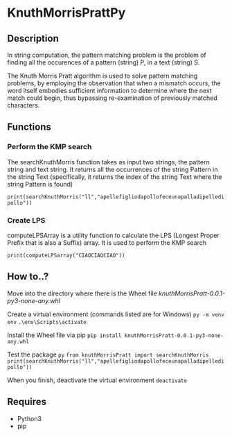 # KnuthMorrisPrattPy


## Description

In string computation, the pattern matching problem is the problem of finding all the occurences of a pattern (string) P, in a text (string) S.

The Knuth Morris Pratt algorithm is used to solve pattern matching problems, by employing the observation that when a mismatch occurs, the word itself embodies sufficient information to determine where the next match could begin, thus bypassing re-examination of previously matched characters. 

## Functions

### Perform the KMP search
The searchKnuthMorris function takes as input two strings, the pattern string and text string. It returns all the occurrences of the string Pattern in the string Text (specifically, it returns the index of the string Text where the string Pattern is found)

`print(searchKnuthMorris("ll","apellefigliodapollofeceunapalladipelledipollo"))`

### Create LPS
computeLPSArray is a utility function to calculate the LPS (Longest Proper Prefix that is also a Suffix) array. It is used to perform the KMP search

`print(computeLPSarray("CIAOCIAOCIAO"))`

## How to..?

Move into the directory where there is the Wheel file *knuthMorrisPratt-0.0.1-py3-none-any.whl*

Create a virtual environment (commands listed are for Windows)
`py -m venv env`
`.\env\Scripts\activate`

Install the Wheel file via pip
`pip install knuthMorrisPratt-0.0.1-py3-none-any.whl`

Test the package
`py`
`from knuthMorrisPratt import searchKnuthMorris`
`print(searchKnuthMorris("ll","apellefigliodapollofeceunapalladipelledipollo"))`

When you finish, deactivate the virtual environment
`deactivate`

## Requires

* Python3
* pip


